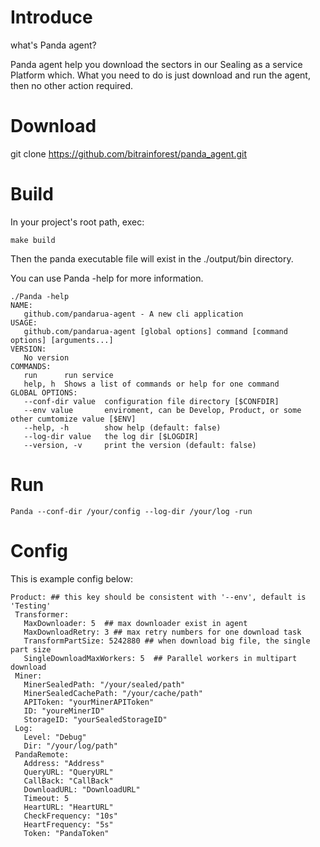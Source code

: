 # Introduce
what's Panda agent?  

Panda agent help you download the sectors in our Sealing as a service Platform which.
What you need to do is just download and run the agent, then no other action required.

# Download
 git clone https://github.com/bitrainforest/panda_agent.git 

# Build
In your project's root path, exec:  
```
make build
```
Then the panda executable file will exist in the ./output/bin directory.  

You can use Panda -help for more information.
```
./Panda -help
NAME:
   github.com/pandarua-agent - A new cli application
USAGE:
   github.com/pandarua-agent [global options] command [command options] [arguments...]
VERSION:
   No version
COMMANDS:
   run      run service
   help, h  Shows a list of commands or help for one command
GLOBAL OPTIONS:
   --conf-dir value  configuration file directory [$CONFDIR]
   --env value       enviroment, can be Develop, Product, or some other cumtomize value [$ENV]
   --help, -h        show help (default: false)
   --log-dir value   the log dir [$LOGDIR]
   --version, -v     print the version (default: false)
```
# Run
```
Panda --conf-dir /your/config --log-dir /your/log -run 
```

# Config

This is example config below:
```
Product: ## this key should be consistent with '--env', default is 'Testing'
 Transformer:
   MaxDownloader: 5  ## max downloader exist in agent
   MaxDownloadRetry: 3 ## max retry numbers for one download task
   TransformPartSize: 5242880 ## when download big file, the single part size
   SingleDownloadMaxWorkers: 5  ## Parallel workers in multipart download
 Miner:
   MinerSealedPath: "/your/sealed/path"
   MinerSealedCachePath: "/your/cache/path"
   APIToken: "yourMinerAPIToken"
   ID: "youreMinerID"
   StorageID: "yourSealedStorageID"
 Log:
   Level: "Debug"
   Dir: "/your/log/path" 
 PandaRemote:
   Address: "Address"  
   QueryURL: "QueryURL"
   CallBack: "CallBack"
   DownloadURL: "DownloadURL"
   Timeout: 5
   HeartURL: "HeartURL"
   CheckFrequency: "10s"
   HeartFrequency: "5s"
   Token: "PandaToken"
   
```